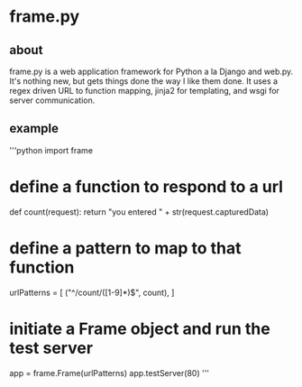 # frame.py

## about
frame.py is a web application framework for Python a la Django and web.py. It's nothing new, but gets things done the way I like them done.
It uses a regex driven URL to function mapping, jinja2 for templating, and wsgi for server communication.

## example
'''python
import frame

# define a function to respond to a url
def count(request):
	return "you entered " + str(request.capturedData)

# define a pattern to map to that function	
urlPatterns = [
	("^/count/([1-9]*)$", count),
]

# initiate a Frame object and run the test server
app = frame.Frame(urlPatterns)
app.testServer(80)
'''